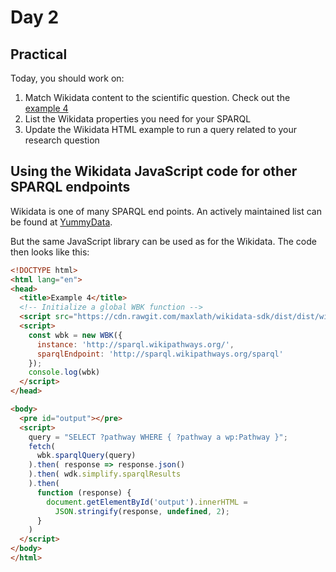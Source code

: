 # Day 2

## Practical

Today, you should work on:

1. Match Wikidata content to the scientific question. Check out the [example 4](https://github.com/egonw/pils/blob/master/example4.html)
2. List the Wikidata properties you need for your SPARQL
3. Update the Wikidata HTML example to run a query related to your research question

## Using the Wikidata JavaScript code for other SPARQL endpoints

Wikidata is one of many SPARQL end points. An actively maintained list can be found at [YummyData](https://yummydata.org/endpoint).

But the same JavaScript library can be used as for the Wikidata. The code then looks like this:

```html
<!DOCTYPE html>
<html lang="en">
<head>
  <title>Example 4</title>
  <!-- Initialize a global WBK function -->
  <script src="https://cdn.rawgit.com/maxlath/wikidata-sdk/dist/dist/wikibase-sdk.min.js"></script>
  <script>
    const wbk = new WBK({
      instance: 'http://sparql.wikipathways.org/',
      sparqlEndpoint: 'http://sparql.wikipathways.org/sparql'
    });
    console.log(wbk)
  </script>
</head>

<body>
  <pre id="output"></pre>
  <script>
    query = "SELECT ?pathway WHERE { ?pathway a wp:Pathway }";
    fetch(
      wbk.sparqlQuery(query)
    ).then( response => response.json()
    ).then( wdk.simplify.sparqlResults
    ).then(
      function (response) {
        document.getElementById('output').innerHTML =
          JSON.stringify(response, undefined, 2);
      }
    )
  </script>
</body>
</html>
```
